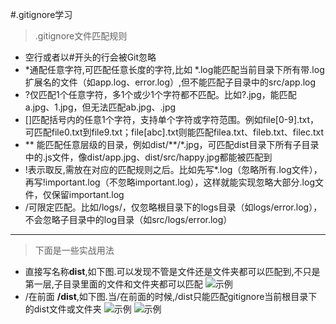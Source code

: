 #.gitignore学习
> .gitignore文件匹配规则
- 空行或者以#开头的行会被Git忽略
- *通配任意字符,可匹配任意长度的字符,比如 *.log能匹配当前目录下所有带.log扩展名的文件（如app.log、error.log）,但不能匹配子目录中的src/app.log
- ?仅匹配1个任意字符，多1个或少1个字符都不匹配。比如?.jpg，能匹配a.jpg、1.jpg，但无法匹配ab.jpg、.jpg
- []匹配括号内的任意1个字符，支持单个字符或字符范围。例如file[0-9].txt，可匹配file0.txt到file9.txt；file[abc].txt则能匹配filea.txt、fileb.txt、filec.txt
- ** 能匹配任意层级的目录，例如dist/**/*.jpg，可匹配dist目录下所有子目录中的.js文件，像dist/app.jpg、dist/src/happy.jpg都能被匹配到
- !表示取反,需放在对应的匹配规则之后。比如先写*.log（忽略所有.log文件），再写!important.log（不忽略important.log），这样就能实现忽略大部分.log文件，仅保留important.log
- /可限定匹配。比如/logs/，仅忽略根目录下的logs目录（如logs/error.log），不会忽略子目录中的log目录（如src/logs/error.log）
---
> 下面是一些实战用法
- 直接写名称**dist**,如下图.可以发现不管是文件还是文件夹都可以匹配到,不只是第一层,子目录里面的文件和文件夹都可以匹配
![示例](https://p3-juejin.byteimg.com/tos-cn-i-k3u1fbpfcp/a2641e25b82f4e328e987d43a6489f15~tplv-k3u1fbpfcp-jj-mark:3024:0:0:0:q75.awebp#?w=1920&h=888&s=111314&e=png&b=ffffff)
- /在前面 **/dist**,如下图.当/在前面的时候,/dist只能匹配gitignore当前根目录下的dist文件或文件夹
![示例](https://p3-juejin.byteimg.com/tos-cn-i-k3u1fbpfcp/dbd04152ca554140b5a55789ae5c4e38~tplv-k3u1fbpfcp-jj-mark:3024:0:0:0:q75.awebp#?w=1908&h=872&s=109817&e=png&b=ffffff)
![示例](https://p3-juejin.byteimg.com/tos-cn-i-k3u1fbpfcp/f34250f54c4446d0822b011fa3e00b94~tplv-k3u1fbpfcp-jj-mark:3024:0:0:0:q75.awebp#?w=1800&h=1000&s=115044&e=png&b=ffffff)
